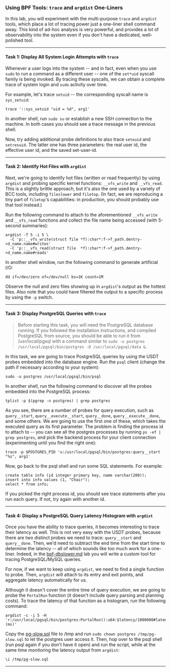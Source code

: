 ### Using BPF Tools: `trace` and `argdist` One-Liners

In this lab, you will experiment with the multi-purpose `trace` and `argdist` tools, which place a lot of tracing power just a one-liner shell command away. This kind of ad-hoc analysis is very powerful, and provides a lot of observability into the system even if you don't have a dedicated, well-polished tool.

- - -

#### Task 1: Display All System Login Attempts with `trace`

Whenever a user logs into the system -- and in fact, even when you use `sudo` to run a command as a different user -- one of the `set*uid` syscall family is being invoked. By tracing these syscalls, we can obtain a complete trace of system login and `sudo` activity over time.

For example, let's trace `setuid` -- the corresponding syscall name is `sys_setuid`:

```
trace '::sys_setuid "uid = %d", arg1'
```

In another shell, run `sudo su` or establish a new SSH connection to the machine. In both cases you should see a trace message in the previous shell.

Now, try adding additional probe definitions to also trace `seteuid` and `setresuid`. The latter one has three parameters: the real user id, the effective user id, and the saved set-user-id.

- - -

#### Task 2: Identify Hot Files with `argdist`

Next, we're going to identify hot files (written or read frequently) by using `argdist` and probing specific kernel functions: `__vfs_write` and `__vfs_read`. This is a slightly brittle approach, but it's also the one used by a variety of BCC tools, including `fileslower` and `filetop`. (In fact, we are reproducing a tiny part of `filetop`'s capabilities: in production, you should probably use that tool instead.)

Run the following command to attach to the aforementioned `__vfs_write` and `__vfs_read` functions and collect the file name being accessed (with 5-second summaries):

```
argdist -T 5 -i 5 \
  -C 'p::__vfs_write(struct file *f):char*:f->f_path.dentry->d_name.name#writes' 
  -C 'p::__vfs_read(struct file  *f):char*:f->f_path.dentry->d_name.name#reads'
```

In another shell window, run the following command to generate artificial I/O:

```
dd if=/dev/zero of=/dev/null bs=1K count=1M
```

Observe the null and zero files showing up in `argdist`'s output as the hottest files. Also note that you could have filtered the output to a specific process by using the `-p` switch.

- - -

#### Task 3: Display PostgreSQL Queries with `trace`

> Before starting this task, you will need the PostgreSQL database running. If you followed the installation instructions, and compiled PostgreSQL from source, you should be able to run it from /usr/local/pgsql with a command similar to `sudo -u postgres /usr/local/pgsql/bin/postgres -D /usr/local/pgsql/data &`.

In this task, we are going to trace PostgreSQL queries by using the USDT probes embedded into the database engine. Run the `psql` client (change the path if necessary according to your system):

```
sudo -u postgres /usr/local/pgsql/bin/psql
```

In another shell, run the following command to discover all the probes embedded into the PostgreSQL process:

```
tplist -p $(pgrep -n postgres) | grep postgres
```

As you see, there are a number of probes for query execution, such as `query__start`, `query__execute__start`, `query__done`, `query__execute__done`, and some others. We are going to use the first one of these, which takes the executed query as its first parameter. The problem is finding the process id to attach to -- you can see all the postgres processes by running `ps -ef | grep postgres`, and pick the backend process for your client connection (experimenting until you find the right one):

```
trace -p $POSTGRES_PID 'u:/usr/local/pgsql/bin/postgres:query__start "%s", arg1'
```

Now, go back to the psql shell and run some SQL statements. For example:

```
create table info (id integer primary key, name varchar(200));
insert into info values (1, "Chair");
select * from info;
```

If you picked the right process id, you should see trace statements after you run each query. If not, try again with another id.

- - -

#### Task 4: Display a PostgreSQL Query Latency Histogram with `argdist`

Once you have the ability to trace queries, it becomes interesting to trace their latency as well. This is not very easy with the USDT probes, because there are two distinct probes we need to trace: `query__start` and `query__done`. Then, we'd need to subtract the end time from the start time to determine the latency -- all of which sounds like too much work for a one-liner. Indeed, in the [bpf-dbslower.md](`dbslower`) lab you will write a custom tool for tracing PostgreSQL/MySQL queries.

For now, if we want to keep using `argdist`, we need to find a single function to probe. Then, `argdist` will attach to its entry and exit points, and aggregate latency automatically for us.

Although it doesn't cover the entire time of query execution, we are going to probe the `PortalRun` function (it doesn't include query parsing and planning costs). To trace the latency of that function as a histogram, run the following command:

```
argdist -c -i 5 -H 'r:/usr/local/pgsql/bin/postgres:PortalRun():u64:$latency/1000000#latency (ms)'
```

Copy the [pg-slow.sql](pg-slow.sql) file to /tmp and run `sudo chown postgres /tmp/pg-slow.sql` to let the postgres user access it. Then, hop over to the psql shell (run psql again if you don't have it open) and run the script, while at the same time monitoring the latency output from `argdist`:

```
\i /tmp/pg-slow.sql
```

- - -
